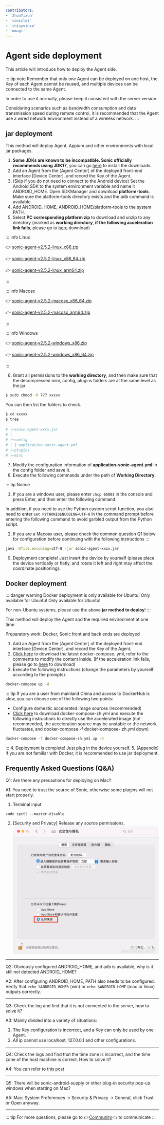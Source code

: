 ```yaml
---
contributors:
- 'ZhouYixun'
- 'soniclei'
- 'shinyvince'
- 'mmagi'
---
```


# Agent side deployment

This article will introduce how to deploy the Agent side.

::: tip note
Remember that only one Agent can be deployed on one host, the Key of each Agent cannot be reused, and multiple devices can be connected to the same Agent.

In order to use it normally, please keep it consistent with the server version.

Considering scenarios such as bandwidth consumption and data transmission speed during remote control, it is recommended that the Agent use a wired network environment instead of a wireless network.
:::

## jar deployment

This method will deploy Agent, Appium and other environments with local jar packages.

1. **Some JDKs are known to be incompatible. Sonic officially recommends using JDK17**, you can go [here](https://docs.aws.amazon.com/corretto/latest/corretto-17-ug/downloads-list.html) to install the downloads.
2. Add an Agent from the [Agent Center] of the deployed front-end interface [Device Center], and record the Key of the Agent.
3. (Skip if you do not need to connect to the Android device) Set the Android SDK to the system environment variable and name it ANDROID_HOME. Open SDKManager and download **platform-tools**. Make sure the platform-tools directory exists and the adb command is available.
4. Add ANDROID_HOME, ANDROID_HOME/platform-tools to the system PATH.
5. Select **PC corresponding platform zip** to download and unzip to any directory (marked as **working directory**, **if the following acceleration link fails**, please go to <a href="https://github.com/SonicCloudOrg/sonic-agent/releases" target="_blank">here</a> download)

::: info Linux

👉 <a href="https://ghproxy.com/https://github.com/SonicCloudOrg/sonic-agent/releases/download/v2.5.2/sonic-agent-v2.5.2-linux_x86.zip" target="_blank">sonic-agent-v2.5.2-linux_x86.zip</a>

👉 <a href="https://ghproxy.com/https://github.com/SonicCloudOrg/sonic-agent/releases/download/v2.5.2/sonic-agent-v2.5.2-linux_x86_64.zip" target="_blank">sonic-agent-v2.5.2-linux_x86_64.zip</a>

👉 <a href="https://ghproxy.com/https://github.com/SonicCloudOrg/sonic-agent/releases/download/v2.5.2/sonic-agent-v2.5.2-linux_arm64.zip" target="_blank">sonic-agent-v2.5.2-linux_arm64.zip</a>

:::

::: info Macosx

👉 <a href="https://ghproxy.com/https://github.com/SonicCloudOrg/sonic-agent/releases/download/v2.5.2/sonic-agent-v2.5.2-macosx_x86_64.zip" target="_blank">sonic-agent-v2.5.2-macosx_x86_64.zip</a>

👉 <a href="https://ghproxy.com/https://github.com/SonicCloudOrg/sonic-agent/releases/download/v2.5.2/sonic-agent-v2.5.2-macosx_arm64.zip" target="_blank">sonic-agent-v2.5.2-macosx_arm64.zip</a>

:::

::: info Windows

👉 <a href="https://ghproxy.com/https://github.com/SonicCloudOrg/sonic-agent/releases/download/v2.5.2/sonic-agent-v2.5.2-windows_x86.zip" target="_blank">sonic-agent-v2.5.2-windows_x86.zip</a>

👉 <a href="https://ghproxy.com/https://github.com/SonicCloudOrg/sonic-agent/releases/download/v2.5.2/sonic-agent-v2.5.2-windows_x86_64.zip" target="_blank">sonic-agent-v2.5.2-windows_x86_64.zip</a>

:::

6. Grant all permissions to the **working directory**, and then make sure that the decompressed mini, config, plugins folders are at the same level as the jar

```bash
$ sudo chmod -R 777 xxxxx
```

You can then list the folders to check.

```bash
$ cd xxxxx
$ tree

# ├─sonic-agent-xxxx.jar
# │
# ├─config
# │ ├─application-sonic-agent.yml
# ├─plugins
# ├─mini
```

7. Modify the configuration information of **application-sonic-agent.yml** in the config folder and save it.
8. Execute the following commands under the path of **Working Directory**.

::: tip Notice
1. If you are a windows user, please enter `chcp 65001` in the console and press Enter, and then enter the following command

In addition, if you need to use the Python custom script function, you also need to enter `set PYTHONIOENCODING=UTF-8` in the command prompt before entering the following command to avoid garbled output from the Python script.

2. If you are a Macosx user, please check the common question Q1 below for configuration before continuing with the following instructions
:::

```bash
java -Dfile.encoding=utf-8 -jar sonic-agent-xxxx.jar
```

9. Deployment complete! Just insert the device by yourself (please place the device vertically or flatly, and rotate it left and right may affect the coordinate positioning).

## Docker deployment

::: danger warning
Docker deployment is only available for Ubuntu! Only available for Ubuntu! Only available for Ubuntu!

For non-Ubuntu systems, please use the above **jar method to deploy**!
:::

This method will deploy the Agent and the required environment at one time.

Preparatory work: Docker, Sonic front and back ends are deployed

1. Add an Agent from the [Agent Center] of the deployed front-end interface [Device Center], and record the Key of the Agent.
2. [Click here](https://ghproxy.com/https://github.com/SonicCloudOrg/sonic-agent/releases/download/v2.5.2/docker-compose.yml) to download the latest docker-compose. yml, refer to the comments to modify the content inside. (If the acceleration link fails, please go to <a href="https://github.com/SonicCloudOrg/sonic-agent/releases" target="_black">here</a> to download)
3. Execute the following instructions (change the parameters by yourself according to the prompts).

```bash
docker-compose up -d
```
::: tip If you are a user from mainland China and access to DockerHub is slow, you can choose one of the following two points:
- Configure domestic accelerated image sources (recommended)
- <a href="https://ghproxy.com/https://github.com/SonicCloudOrg/sonic-agent/releases/download/v2.5.2/docker-compose-zh.yml" target="_blank"> Click here</a> to download docker-compose-zh.yml and execute the following instructions to directly use the accelerated image (not recommended, the acceleration source may be unstable or the network fluctuates, and docker-compose -f docker-compose- zh.yml down)
```bash
docker-compose -f docker-compose-zh.yml up -d
```
:::
4. Deployment is complete! Just plug in the device yourself.
5. (Appendix) If you are not familiar with Docker, it is recommended to use jar deployment.

## Frequently Asked Questions (Q&A)

Q1: Are there any precautions for deploying on Mac?

A1: You need to trust the source of Sonic, otherwise some plugins will not start properly.
1. Terminal input
```
sudo spctl --master-disable
```
2. [Security and Privacy] Release any source permissions.
![eve](./images/eve.jpg)

---

Q2: Obviously configured ANDROID_HOME, and adb is available, why is it still not detected ANDROID_HOME?

A2: After configuring ANDROID_HOME, PATH also needs to be configured. Verify that `echo %ANDROID_HOME%` (win) or `echo $ANDROID_HOME` (mac or linux) outputs correctly.

---

Q3: Check the log and find that it is not connected to the server, how to solve it?

A3: Mainly divided into a variety of situations:

1. The Key configuration is incorrect, and a Key can only be used by one Agent.
2. All ip cannot use localhost, 127.0.0.1 and other configurations.

---

Q4: Check the logs and find that the time zone is incorrect, and the time zone of the host machine is correct. How to solve it?

A4: You can refer to [this post](https://sonic-cloud.wiki/d/2297)

---

Q5: There will be sonic-android-supply or other plug-in security pop-up windows when starting on Mac?

A5: Mac: System Preferences -> Security & Privacy -> General, click Trust or Open anyway.

---

::: tip
For more questions, please go to 👉[Community](https://sonic-cloud.wiki)👈 to communicate
:::
